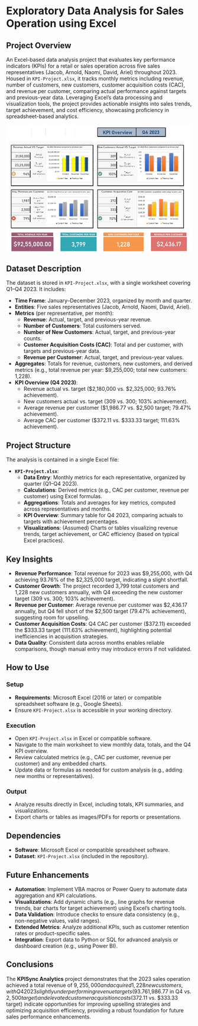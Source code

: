 # Exploratory Data Analysis for Sales Operation using Excel

## Project Overview

An Excel-based data analysis project that evaluates key performance indicators (KPIs) for a retail or sales operation across five sales representatives (Jacob, Arnold, Naomi, David, Ariel) throughout 2023. Housed in `KPI-Project.xlsx`, it tracks monthly metrics including revenue, number of customers, new customers, customer acquisition costs (CAC), and revenue per customer, comparing actual performance against targets and previous-year data. Leveraging Excel’s data processing and visualization tools, the project provides actionable insights into sales trends, target achievement, and cost efficiency, showcasing proficiency in spreadsheet-based analytics.

![](Screenshot.png)

## Dataset Description

The dataset is stored in `KPI-Project.xlsx`, with a single worksheet covering Q1–Q4 2023. It includes:

-   **Time Frame**: January–December 2023, organized by month and quarter.
-   **Entities**: Five sales representatives (Jacob, Arnold, Naomi, David, Ariel).
-   **Metrics** (per representative, per month):
    -   **Revenue**: Actual, target, and previous-year revenue.
    -   **Number of Customers**: Total customers served.
    -   **Number of New Customers**: Actual, target, and previous-year counts.
    -   **Customer Acquisition Costs (CAC)**: Total and per customer, with targets and previous-year data.
    -   **Revenue per Customer**: Actual, target, and previous-year values.
-   **Aggregates**: Totals for revenue, customers, new customers, and derived metrics (e.g., total revenue per year: $9,255,000; total new customers: 1,228).
-   **KPI Overview (Q4 2023)**:
    -   Revenue actual vs. target ($2,180,000 vs. $2,325,000; 93.76% achievement).
    -   New customers actual vs. target (309 vs. 300; 103% achievement).
    -   Average revenue per customer ($1,986.77 vs. $2,500 target; 79.47% achievement).
    -   Average CAC per customer ($372.11 vs. $333.33 target; 111.63% achievement).

## Project Structure

The analysis is contained in a single Excel file:

-   **`KPI-Project.xlsx`**:
    -   **Data Entry**: Monthly metrics for each representative, organized by quarter (Q1–Q4 2023).
    -   **Calculations**: Derived metrics (e.g., CAC per customer, revenue per customer) using Excel formulas.
    -   **Aggregations**: Totals and averages for key metrics, computed across representatives and months.
    -   **KPI Overview**: Summary table for Q4 2023, comparing actuals to targets with achievement percentages.
    -   **Visualizations**: (Assumed) Charts or tables visualizing revenue trends, target achievement, or CAC efficiency (based on typical Excel practices).

## Key Insights

-   **Revenue Performance**: Total revenue for 2023 was $9,255,000, with Q4 achieving 93.76% of the $2,325,000 target, indicating a slight shortfall.
-   **Customer Growth**: The project recorded 3,799 total customers and 1,228 new customers annually, with Q4 exceeding the new customer target (309 vs. 300; 103% achievement).
-   **Revenue per Customer**: Average revenue per customer was $2,436.17 annually, but Q4 fell short of the $2,500 target (79.47% achievement), suggesting room for upselling.
-   **Customer Acquisition Costs**: Q4 CAC per customer ($372.11) exceeded the $333.33 target (111.63% achievement), highlighting potential inefficiencies in acquisition strategies.
-   **Data Quality**: Consistent data across months enables reliable comparisons, though manual entry may introduce errors if not validated.

## How to Use

### Setup

-   **Requirements**: Microsoft Excel (2016 or later) or compatible spreadsheet software (e.g., Google Sheets).
-   Ensure `KPI-Project.xlsx` is accessible in your working directory.

### Execution

-   Open `KPI-Project.xlsx` in Excel or compatible software.
-   Navigate to the main worksheet to view monthly data, totals, and the Q4 KPI overview.
-   Review calculated metrics (e.g., CAC per customer, revenue per customer) and any embedded charts.
-   Update data or formulas as needed for custom analysis (e.g., adding new months or representatives).

### Output

-   Analyze results directly in Excel, including totals, KPI summaries, and visualizations.
-   Export charts or tables as images/PDFs for reports or presentations.

## Dependencies

-   **Software**: Microsoft Excel or compatible spreadsheet software.
-   **Dataset**: `KPI-Project.xlsx` (included in the repository).

## Future Enhancements

-   **Automation**: Implement VBA macros or Power Query to automate data aggregation and KPI calculations.
-   **Visualizations**: Add dynamic charts (e.g., line graphs for revenue trends, bar charts for target achievement) using Excel’s charting tools.
-   **Data Validation**: Introduce checks to ensure data consistency (e.g., non-negative values, valid ranges).
-   **Extended Metrics**: Analyze additional KPIs, such as customer retention rates or product-specific sales.
-   **Integration**: Export data to Python or SQL for advanced analysis or dashboard creation (e.g., using Power BI).

## Conclusions

The **KPISync Analytics** project demonstrates that the 2023 sales operation achieved a total revenue of $9,255,000 and acquired 1,228 new customers, with Q4 2023 slightly underperforming revenue targets (93.76% achievement) but surpassing new customer goals (103% achievement); however, the average revenue per customer ($1,986.77 in Q4 vs. $2,500 target) and elevated customer acquisition costs ($372.11 vs. $333.33 target) indicate opportunities for improving upselling strategies and optimizing acquisition efficiency, providing a robust foundation for future sales performance enhancements.
